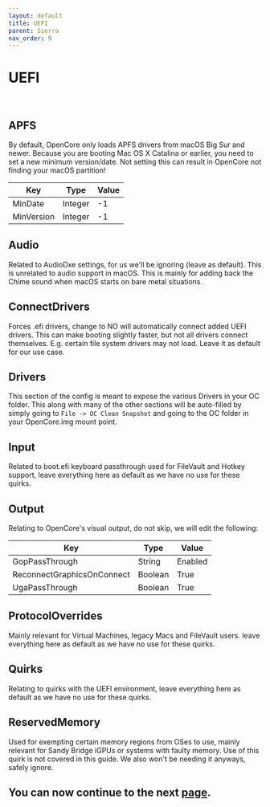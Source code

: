 ```yaml
---
layout: default
title: UEFI
parent: Sierra
nav_order: 9
---
```


# UEFI

<a href="https://raw.githubusercontent.com/royalgraphx/DarwinKVM/main/docs/assets/OpenCoreProMacUEFI.png"><img src="../../../assets/OpenCoreProMacUEFI.png" alt=""></a>
<a href="https://raw.githubusercontent.com/royalgraphx/DarwinKVM/main/docs/assets/OpenCoreProMacUEFI2.png"><img src="../../../assets/OpenCoreProMacUEFI2.png" alt=""></a>

## APFS

By default, OpenCore only loads APFS drivers from macOS Big Sur and newer. Because you are booting Mac OS X Catalina or earlier, you need to set a new minimum version/date. Not setting this can result in OpenCore not finding your macOS partition!

| Key | Type | Value |
| ----- | ----- | ----- |
| MinDate | Integer | -1 |
| MinVersion | Integer | -1 |

## Audio

Related to AudioDxe settings, for us we'll be ignoring (leave as default). This is unrelated to audio support in macOS. This is mainly for adding back the Chime sound when macOS starts on bare metal situations.

## ConnectDrivers

Forces .efi drivers, change to NO will automatically connect added UEFI drivers. This can make booting slightly faster, but not all drivers connect themselves. E.g. certain file system drivers may not load. Leave it as default for our use case.

## Drivers

This section of the config is meant to expose the various Drivers in your OC folder. This along with many of the other sections will be auto-filled by simply going to ``File -> OC Clean Snapshot`` and going to the OC folder in your OpenCore.img mount point.

## Input

Related to boot.efi keyboard passthrough used for FileVault and Hotkey support, leave everything here as default as we have no use for these quirks.

## Output

Relating to OpenCore's visual output, do not skip, we will edit the following:

| Key | Type | Value |
| ----- | ----- | ----- |
| GopPassThrough | String | Enabled |
| ReconnectGraphicsOnConnect | Boolean | True |
| UgaPassThrough | Boolean | True |

## ProtocolOverrides

Mainly relevant for Virtual Machines, legacy Macs and FileVault users. leave everything here as default as we have no use for these quirks.

## Quirks

Relating to quirks with the UEFI environment, leave everything here as default as we have no use for these quirks.

## ReservedMemory

Used for exempting certain memory regions from OSes to use, mainly relevant for Sandy Bridge iGPUs or systems with faulty memory. Use of this quirk is not covered in this guide. We also won't be needing it anyways, safely ignore.

## You can now continue to the next <a href="../09-Complete">page</a>.

